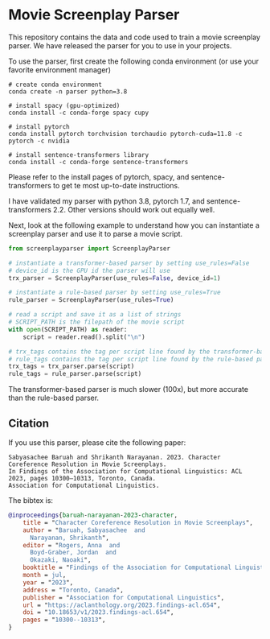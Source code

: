 # Movie Screenplay Parser

This repository contains the data and code used to train a movie screenplay parser.
We have released the parser for you to use in your projects.

To use the parser, first create the following conda environment (or use your favorite environment manager)

```shell
# create conda environment
conda create -n parser python=3.8

# install spacy (gpu-optimized)
conda install -c conda-forge spacy cupy

# install pytorch
conda install pytorch torchvision torchaudio pytorch-cuda=11.8 -c pytorch -c nvidia

# install sentence-transformers library
conda install -c conda-forge sentence-transformers
```

Please refer to the install pages of pytorch, spacy, and sentence-transformers to get te most up-to-date instructions.

I have validated my parser with python 3.8, pytorch 1.7, and sentence-transformers 2.2.
Other versions should work out equally well.

Next, look at the following example to understand how you can instantiate a screenplay parser and use it to parse a
movie script.

```python
from screenplayparser import ScreenplayParser

# instantiate a transformer-based parser by setting use_rules=False
# device_id is the GPU id the parser will use
trx_parser = ScreenplayParser(use_rules=False, device_id=1)

# instantiate a rule-based parser by setting use_rules=True
rule_parser = ScreenplayParser(use_rules=True)

# read a script and save it as a list of strings
# SCRIPT_PATH is the filepath of the movie script
with open(SCRIPT_PATH) as reader:
    script = reader.read().split("\n")

# trx_tags contains the tag per script line found by the transformer-based parser
# rule_tags contains the tag per script line found by the rule-based parser
trx_tags = trx_parser.parse(script)
rule_tags = rule_parser.parse(script)
```

The transformer-based parser is much slower (100x), but more accurate than the rule-based parser.

## Citation

If you use this parser, please cite the following paper:

```
Sabyasachee Baruah and Shrikanth Narayanan. 2023. Character Coreference Resolution in Movie Screenplays.
In Findings of the Association for Computational Linguistics: ACL 2023, pages 10300–10313, Toronto, Canada.
Association for Computational Linguistics.
```

The bibtex is:

```bibtex
@inproceedings{baruah-narayanan-2023-character,
    title = "Character Coreference Resolution in Movie Screenplays",
    author = "Baruah, Sabyasachee  and
      Narayanan, Shrikanth",
    editor = "Rogers, Anna  and
      Boyd-Graber, Jordan  and
      Okazaki, Naoaki",
    booktitle = "Findings of the Association for Computational Linguistics: ACL 2023",
    month = jul,
    year = "2023",
    address = "Toronto, Canada",
    publisher = "Association for Computational Linguistics",
    url = "https://aclanthology.org/2023.findings-acl.654",
    doi = "10.18653/v1/2023.findings-acl.654",
    pages = "10300--10313",
}
```